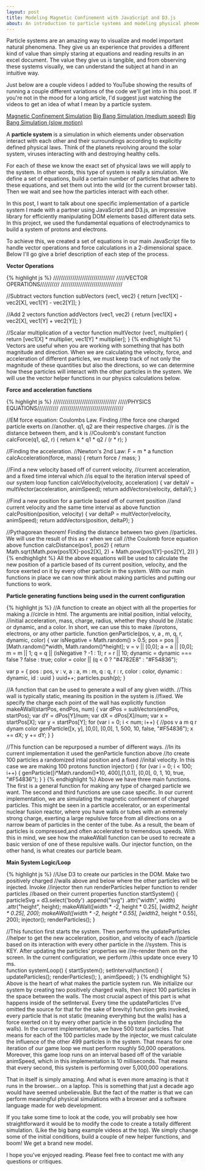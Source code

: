 ```yaml
---
layout: post
title: Modeling Magnetic Confinement with JavaScript and D3.js
about: An introduction to particle systems and modeling physical pheomena using JavaScript
---
```


Particle systems are an amazing way to visualize and model important natural phenomena. They give us an experience that provides a different kind of value than simply staring at equations and reading results in an excel document.   The value they give us is tangible, and from observing these systems visually, we can understand the subject at hand  in an intuitive way.

Just below are a couple videos I added to YouTube showing the results of running a couple different variations of the code we'll get into in this post.  If you're not in the mood for a long article, I'd suggest just watching the videos to get an idea of what I mean by a particle system.

[Magnetic Confinement Simulation](https://youtu.be/1fnK0qC0GBU)
[Big Bang Simulation (medium speed)](https://youtu.be/uxJ7BiQ07PE)
[Big Bang Simulation (slow motion)](https://youtu.be/wlInWXpTCAk)

A **particle system** is a simulation in which elements under observation interact with each other and their surroundings according to explicitly defined physical laws.  Think of the planets revolving around the solar system, viruses interacting with and destroying healthy cells.

For each of these we know the exact set of physical laws we will apply to the system.  In other words, this type of system is really a simulation.  We define a set of equations, build a certain number of particles that adhere to these equations, and set them out into the wild (or the current browser tab).  Then we wait and see how the particles interact with each other. 

In this post, I want to talk about one specific implementation of a particle system I made with a partner using JavaScript and D3.js, an impressive library for efficiently manipulating DOM elements based different data sets. In this project, we used the fundamental equations of electrodynamics to build a system of protons and electrons.

To achieve this, we created a set of equations in our main JavaScript file to handle vector operations and force calculations in a 2-dimensional space.  Below I'll go give a brief description of each step of the process.  

**Vector Operations** 

{% highlight js %}
////////////////////////////////
/////VECTOR OPERATIONS//////////
////////////////////////////////

//Subtract vectors
function subVectors (vec1, vec2) {
  return [vec1[X] - vec2[X], vec1[Y] - vec2[Y]];
}

//Add 2 vectors
function addVectors (vec1, vec2) {
  return [vec1[X] + vec2[X], vec1[Y] + vec2[Y]];
}

//Scalar multiplication of a vector
function multVector (vec1, multiplier) {
  return [vec1[X] * multiplier, vec1[Y] * multiplier];
}
{% endhighlight %}
Vectors are useful when you are working with something that has both magnitude and direction.  When we are calculating the velocity, force, and acceleration of different particles, we must keep track of not only the magnitude of these quantities but also the directions, so we can determine how these particles will interact with the other particles in the system.  We will use the vector helper functions in our physics calculations below.

**Force and acceleration functions**

{% highlight js %}
/////////////////////////////////
/////PHYSICS EQUATIONS///////////
/////////////////////////////////

//EM force equation: Coulombs Law. Finding 
//the force one charged particle exerts on 
//another. q1, q2 are their respective charges.
//r is the distance between them, and k is 
//Coulomb's constant
function calcForce(q1, q2, r) {
  return k * q1 * q2 / (r * r);
}

//Finding the acceleration. 
//Newton's 2nd Law: F = m * a
function calcAcceleration(force, mass) {
  return force / mass;
}

//Find a new velocity based off of current velocity, 
//current acceleration, and a fixed time interval which 
//is equal to the iteration interval speed of our system loop
function calcVelocity(velocity, acceleration) {
  var deltaV = multVector(acceleration, animSpeed);
  return addVectors(velocity, deltaV);
}

//Find a new position for a particle based off of current position 
//and current velocity and the same time interval as above
function calcPosition(position, velocity) {
  var deltaP = multVector(velocity, animSpeed);
  return addVectors(position, deltaP);
}

//Pythagorean theorem! Finding the distance between two given 
//particles. We will use the result of this as r when we call 
//the Coulomb force equation above
function calcDistance(pos1, pos2) {
  return Math.sqrt(Math.pow(pos1[X]-pos2[X], 2) + Math.pow(pos1[Y]-pos2[Y], 2))
}
{% endhighlight %}
All the above equations will be used to calculate the new position of a particle based of its current position, velocity, and the force exerted on it by every other particle in the system.  With our main functions in place we can now think about making particles and putting our functions to work.

**Particle generating functions being used in the current configuration**

{% highlight js %}
//A function to create an object with all the properties for making a
//circle in html. The arguments are initial position, initial velocity, 
//initial acceleration, mass, charge, radius, whether they should be 
//static or dynamic, and a color. In short, we can use this to make 
//protons, electrons, or any other particle.
function genParticle(pos, v, a , m, q, r, dynamic, color) {
  var isNegative = Math.random() > 0.5;
  pos = pos || [Math.random()*width, Math.random()*height];
  v = v || [0,0];
  a = a || [0,0];
  m = m || 1;
  q = q || (isNegative ? -1 : 1);
  r = r || 10;
  dynamic = dynamic === false ? false : true;
  color = color || (q < 0 ? "#4782E8" : "#F54836");

  var p = {
    pos : pos,
    v : v,
    a : a,
    m : m,
    q : q,
    r : r,
    color : color,
    dynamic : dynamic, 
    id : uuid
  }
  uuid++;
  particles.push(p);
}

//A function that can be used to generate a wall of any given width.
//This wall is typically static, meaning its position in the system is 
//fixed. We specify the charge each point of the wall has explicitly
function makeAWall(startPos, endPos, num) {
  var dPos = subVectors(endPos, startPos);
  var dY = dPos[Y]/num;
  var dX = dPos[X]/num;
  var x = startPos[X];
  var y = startPos[Y];
  for (var i = 0; i < num; i++) {
                //pos   v      a      m   q   r   dynam  color
    genParticle([x, y], [0,0], [0,0], 1, 500, 10, false, "#F54836");
    x += dX;
    y += dY;
  }
}

//This function can be repurposed a number of different ways.
//In its current implementation it used the genParticle function above
//to create 100 particles a randomized intial position and a fixed
//inital velocity. In this case we are making 100 protons
function injector() {
  for (var i = 0; i < 100; i++) {
    genParticle([i*Math.random()*10, 400],[1,0.1], [0,0], 0, 1, 10, true, "#F54836");
  }
}
{% endhighlight %}
Above we have three main functions.  The first is a general function for making any type of charged particle we want.  The second and third functions are use case specific.  In our current implementation, we are simulating the magnetic confinement of charged particles.  This might be seen in a particle accelerator, or an experimental nuclear fusion reactor, where you have walls or tubes with an extremely strong charge, exerting a large repulsive force from all directions on a narrow beam of particles in the center of the tube.  As a result, the beam of particles is compressed,and often accelerated to tremendous speeds. With this in mind, we see how the makeAWall function can be used to recreate a basic version of one of these repulsive walls.  Our injector function, on the other hand, is what creates our particle beam.

**Main System Logic/Loop**

{% highlight js %}
//Use D3 to create our particles in the DOM. Make two positively charged 
//walls above and below where the other particles will be injected. Invoke 
//injector then run renderParticles helper function to render particles 
//based on their current properties
function startSystem() {
  particleSvg = d3.select('body')
                  .append("svg")
                  .attr("width", width)
                  .attr("height", height);
  makeAWall([width * -2, height * 0.25], [width*2, height * 0.25], 200);
  makeAWall([width * -2, height * 0.55], [width*2, height * 0.55], 200);
  injector();
  renderParticles();
}

//This function first starts the system. Then performs the updateParticles 
//helper to get the new acceleration, position, and velocity of each 
//particle based on its interaction with every other particle in the 
//system. This is KEY. After updating the particles' properties we 
//re-render them on the screen. In the current configuration, we perform 
//this update once every 10 ms.  
function systemLoop() {
  startSystem();
  setInterval(function() {
    updateParticles();
    renderParticles();
  }, animSpeed);
}
{% endhighlight %}
Above is the heart of what makes the particle system run. We initialize our system by creating two positively charged walls, then inject 100 particles in the space between the walls.  The most crucial aspect of this part is what happens inside of the setInterval.  Every time the updateParticles (I've omitted the source for that for the sake of brevity) function gets invoked, every particle that is not static (meaning everything but the walls) has a force exerted on it by every other particle in the system (including the walls).  In the current implementation, we have 500 total particles.  That means for each of the 100 particles made by the injector, we must calculate the influence of the other 499 particles in the system.  That means for one iteration of our game loop we must perform roughly 50,000 operations.  Moreover, this game loop runs on an interval based off of the variable animSpeed, which in this implementation is 10 milliseconds.  That means that every second, this system is performing over 5,000,000 operations.

That in itself is simply amazing.  And what is even more amazing is that it runs in the browser... on a laptop.  This is something that just a decade ago would have seemed unbelievable.  But the fact of the matter is that we can perform meaningful physical simulations with a browser and a software language made for web development.

If you take some time to look at the code, you will probably see how straightforward it would be to modify the code to create a totally different simulation.  (Like the big bang example videos at the top).  We simply change some of the initial conditions, build a couple of new helper functions, and boom! We get a brand new model.  

I hope you've enjoyed reading. Please feel free to contact me with any questions or critiques.